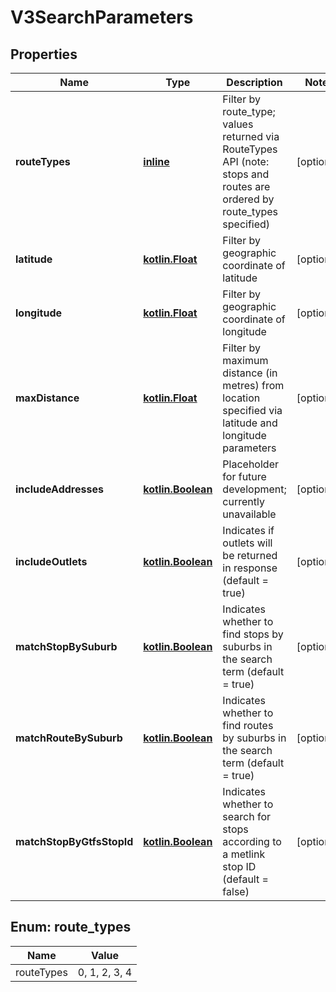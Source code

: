 # V3SearchParameters

## Properties
Name | Type | Description | Notes
------------ | ------------- | ------------- | -------------
**routeTypes** | [**inline**](#kotlin.Array&lt;RouteTypes&gt;) | Filter by route_type; values returned via RouteTypes API (note: stops and routes are ordered by route_types specified) |  [optional]
**latitude** | [**kotlin.Float**](.md) | Filter by geographic coordinate of latitude |  [optional]
**longitude** | [**kotlin.Float**](.md) | Filter by geographic coordinate of longitude |  [optional]
**maxDistance** | [**kotlin.Float**](.md) | Filter by maximum distance (in metres) from location specified via latitude and longitude parameters |  [optional]
**includeAddresses** | [**kotlin.Boolean**](.md) | Placeholder for future development; currently unavailable |  [optional]
**includeOutlets** | [**kotlin.Boolean**](.md) | Indicates if outlets will be returned in response (default &#x3D; true) |  [optional]
**matchStopBySuburb** | [**kotlin.Boolean**](.md) | Indicates whether to find stops by suburbs in the search term (default &#x3D; true) |  [optional]
**matchRouteBySuburb** | [**kotlin.Boolean**](.md) | Indicates whether to find routes by suburbs in the search term (default &#x3D; true) |  [optional]
**matchStopByGtfsStopId** | [**kotlin.Boolean**](.md) | Indicates whether to search for stops according to a metlink stop ID (default &#x3D; false) |  [optional]

<a name="kotlin.Array<RouteTypes>"></a>
## Enum: route_types
Name | Value
---- | -----
routeTypes | 0, 1, 2, 3, 4
